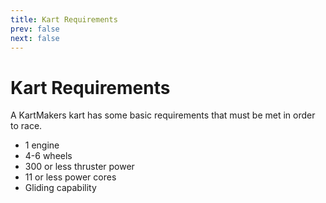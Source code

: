 ```yaml
---
title: Kart Requirements
prev: false
next: false
---
```

# Kart Requirements
A KartMakers kart has some basic requirements that must be met in order to race.

* 1 engine
* 4-6 wheels
* 300 or less thruster power
* 11 or less power cores
* Gliding capability
